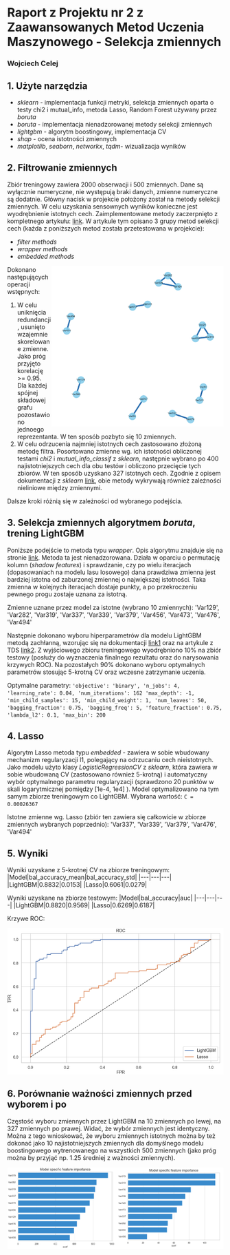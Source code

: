 # Raport z Projektu nr 2 z Zaawansowanych Metod Uczenia Maszynowego - Selekcja zmiennych
### Wojciech Celej

## 1. Użyte narzędzia

* *sklearn* - implementacja funkcji metryki, selekcja zmiennych oparta o testy chi2 i mutual_info, metoda Lasso, Random Forest używany przez *boruta*
* *boruta* - implementacja nienadzorowanej metody selekcji zmiennych
* *lightgbm* - algorytm boostingowy, implementacja CV
* *shap* - ocena istotności zmiennych
* *matplotlib*, *seaborn*, *networkx*, *tqdm*- wizualizacja wyników

## 2. Filtrowanie zmiennych

Zbiór treningowy zawiera 2000 obserwacji i 500 zmiennych. Dane są wyłącznie numeryczne, nie występują braki danych, zmienne numeryczne są dodatnie. Główny nacisk w projekcie położony został na metody selekcji zmiennych. W celu uzyskania sensownych wyników konieczne jest wyodrębnienie istotnych cech. Zaimplementowane metody zaczerpnięto z kompletnego artykułu: [link](https://www.analyticsvidhya.com/blog/2016/12/introduction-to-feature-selection-methods-with-an-example-or-how-to-select-the-right-variables/). W artykule tym opisano 3 grupy metod selekcji cech (każda z poniższych metod została przetestowana w projekcie):

  * *filter methods*
  * *wrapper methods*
  * *embedded methods*

<img src="../raport/correlated.png" alt="corr" width="400" align="right"/>

Dokonano następujących operacji wstępnych:

1.  W celu uniknięcia redundancji, usunięto wzajemnie skorelowane zmienne. Jako próg przyjęto korelację >= 0.95. Dla każdej spójnej składowej grafu pozostawiono jednoego reprezentanta. W ten sposób pozbyto się 10 zmiennych.
2.  W celu odrzucenia najmniej istotnych cech zastosowano złożoną metodę filtra. Posortowano zmienne wg. ich istotności obliczonej testami *chi2* i *mutual_info_classif* z *sklearn*, następnie wybrano po 400 najistotniejszych cech dla obu testów i obliczono przecięcie tych zbiorów. W ten sposób uzyskano 327 istotnych cech. Zgodnie z opisem dokumentacji z *sklearn* [link](https://scikit-learn.org/stable/modules/feature_selection.html), obie metody wykrywają również zależności nieliniowe między zmiennymi.

Dalsze kroki różnią się w zależności od wybranego podejścia.

## 3. Selekcja zmiennych algorytmem *boruta*, trening LightGBM

Poniższe podejście to metoda typu *wrapper*.
Opis algorytmu znajduje się na stronie [link](http://danielhomola.com/2015/05/08/borutapy-an-all-relevant-feature-selection-method/). Metoda ta jest nienadzorowana. Działa w oparciu o permutację kolumn (*shadow features*) i sprawdzanie, czy po wielu iteracjach (dopasowaniach na modelu lasu losowego) dana prawdziwa zmienna jest bardziej istotna od zaburzonej zmiennej o największej istotności. Taka zmienna w kolejnych iteracjach dostaje punkty, a po przekroczeniu pewnego progu zostaje uznana za istotną.

Zmienne uznane przez model za istotne (wybrano 10 zmiennych): 'Var129', 'Var282', 'Var319', 'Var337', 'Var339', 'Var379', 'Var456', 'Var473', 'Var476', 'Var494'

Następnie dokonano wyboru hiperparametrów dla modelu LightGBM metodą zachłanną, wzorując się na dokumentacji [link1](https://lightgbm.readthedocs.io/en/latest/Parameters-Tuning.html#) oraz na artykule z TDS [link2](https://towardsdatascience.com/https-medium-com-talperetz24-mastering-the-new-generation-of-gradient-boosting-db04062a7ea2). Z wyjściowego zbioru treningowego wyodrębniono 10% na zbiór testowy (posłuży do wyznaczenia finalnego rezultatu oraz do narysowania krzywych ROC). Na pozostałych 90% dokonano wyboru optymalnych parametrów stosując 5-krotną CV oraz wczesne zatrzymanie uczenia.

Optymalne parametry:
`
    'objective': 'binary',
    'n_jobs': 4,
    'learning_rate': 0.04,
    'num_iterations': 162
    'max_depth': -1,
    'min_child_samples': 15,
    'min_child_weight': 1,
    'num_leaves': 50,
    'bagging_fraction': 0.75,
    'bagging_freq': 5,
    'feature_fraction': 0.75,
    'lambda_l2': 0.1,
    'max_bin': 200
`
## 4. Lasso

Algorytm Lasso metoda typu *embedded* - zawiera w sobie wbudowany mechanizm regularyzacji l1, polegający na odrzucaniu cech nieistotnych. Jako modelu użyto klasy *LogisticRegressionCV* z *sklearn*, która zawiera w sobie wbudowaną CV (zastosowano również 5-krotną) i automatyczny wybór optymalnego parametru regularyzacji (sprawdzono 20 punktów w skali logarytmicznej pomiędzy [1e-4, 1e4] ). Model optymalizowano na tym samym zbiorze treningowym co LightGBM. Wybrana wartość: `C = 0.00026367`

Istotne zmienne wg. Lasso (zbiór ten zawiera się całkowicie w zbiorze zmiennych wybranych poprzednio): 'Var337', 'Var339', 'Var379', 'Var476', 'Var494'

## 5. Wyniki

Wyniki uzyskane z 5-krotnej CV na zbiorze treningowym:
|Model|bal_accuracy_mean|bal_accuracy_std|
|---|---|---|
|LightGBM|0.8832|0.0153|
|Lasso|0.6061|0.0279|

Wyniki uzyskane na zbiorze testowym:
|Model|bal_accuracy|auc|
|---|---|---|
|LightGBM|0.8820|0.9569|
|Lasso|0.6269|0.6187|

Krzywe ROC:

![](../raport/roc_curve.png)

## 6. Porównanie ważności zmiennych przed wyborem i po

Częstość wyboru zmiennych przez LightGBM na 10 zmiennych po lewej, na 327 zmiennych po prawej. Widać, że wybór zmiennych jest identyczny. Można z tego wnioskować, że wyboru zmiennych istotnych można by też dokonać jako 10 najistotniejszych zmiennych dla domyślnego modelu boostingowego wytrenowanego na wszystkich 500 zmiennych (jako próg można by przyjąć np. 1.25 średniej z ważności zmiennych).

<img src="../raport/model_fi_1.png" alt="corr" style="width:50%" align="left"/>
<img src="../raport/model_fi_2.png" alt="corr" style="width:50%" align="right"/>

